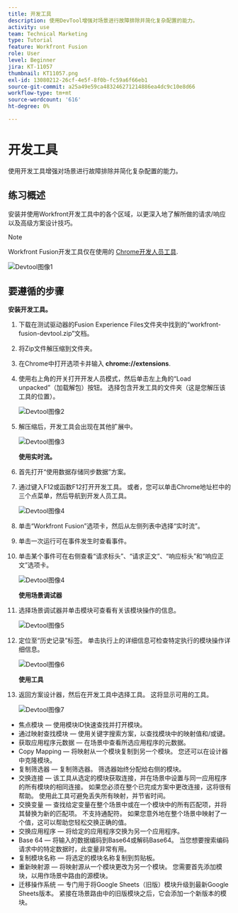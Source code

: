 ```yaml
---
title: 开发工具
description: 使用DevTool增强对场景进行故障排除并简化复杂配置的能力。
activity: use
team: Technical Marketing
type: Tutorial
feature: Workfront Fusion
role: User
level: Beginner
jira: KT-11057
thumbnail: KT11057.png
exl-id: 13080212-26cf-4e5f-8f0b-fc59a6f66eb1
source-git-commit: a25a49e59ca483246271214886ea4dc9c10e8d66
workflow-type: tm+mt
source-wordcount: '616'
ht-degree: 0%

---
```


# 开发工具

使用开发工具增强对场景进行故障排除并简化复杂配置的能力。

## 练习概述

安装并使用Workfront开发工具中的各个区域，以更深入地了解所做的请求/响应以及高级方案设计技巧。

>[!NOTE]
>
>Workfront Fusion开发工具仅在使用的 [Chrome开发人员工具](https://developer.chrome.com/docs/devtools/).

![Devtool图像1](../12-exercises/assets/devtool-walkthrough-1.png)

## 要遵循的步骤

**安装开发工具。**

1. 下载在测试驱动器的Fusion Experience Files文件夹中找到的“workfront-fusion-devtool.zip”文档。
1. 将Zip文件解压缩到文件夹。
1. 在Chrome中打开选项卡并输入 **chrome://extensions**.
1. 使用右上角的开关打开开发人员模式，然后单击左上角的“Load unpacked”（加载解包）按钮。 选择包含开发工具的文件夹（这是您解压该工具的位置）。

   ![Devtool图像2](../12-exercises/assets/devtool-walkthrough-2.png)

1. 解压缩后，开发工具会出现在其他扩展中。

   ![Devtool图像3](../12-exercises/assets/devtool-walkthrough-3.png)

   **使用实时流。**

1. 首先打开“使用数据存储同步数据”方案。
1. 通过键入F12或函数F12打开开发工具。 或者，您可以单击Chrome地址栏中的三个点菜单，然后导航到开发人员工具。

   ![Devtool图像4](../12-exercises/assets/navigate-to-devtools.png)

1. 单击“Workfront Fusion”选项卡，然后从左侧列表中选择“实时流”。
1. 单击一次运行可在事件发生时查看事件。
1. 单击某个事件可在右侧查看“请求标头”、“请求正文”、“响应标头”和“响应正文”选项卡。

   ![Devtool图像4](../12-exercises/assets/devtool-walkthrough-4.png)

   **使用场景调试器**

1. 选择场景调试器并单击模块可查看有关该模块操作的信息。

   ![Devtool图像5](../12-exercises/assets/devtool-walkthrough-5.png)

1. 定位至“历史记录”标签。 单击执行上的详细信息可检查特定执行的模块操作详细信息。

   ![Devtool图像6](../12-exercises/assets/devtool-walkthrough-6.png)

   **使用工具**

1. 返回方案设计器，然后在开发工具中选择工具。 这将显示可用的工具。

   ![Devtool图像7](../12-exercises/assets/devtool-walkthrough-7.png)

+ 焦点模块 — 使用模块ID快速查找并打开模块。
+ 通过映射查找模块 — 使用关键字搜索方案，以查找模块中的映射值和/或键。
+ 获取应用程序元数据 — 在场景中查看所选应用程序的元数据。
+ Copy Mapping — 将映射从一个模块复制到另一个模块。 您还可以在设计器中克隆模块。
+ 复制筛选器 — 复制筛选器。 筛选器始终分配给右侧的模块。
+ 交换连接 — 该工具从选定的模块获取连接，并在场景中设置与同一应用程序的所有模块的相同连接。 如果您必须在整个已完成方案中更改连接，这将很有帮助。 使用此工具可避免丢失所有映射，并节省时间。
+ 交换变量 — 查找给定变量在整个场景中或在一个模块中的所有匹配项，并将其替换为新的匹配项。 不支持通配符。 如果您意外地在整个场景中映射了一个值，这可以帮助您轻松交换正确的值。
+ 交换应用程序 — 将给定的应用程序交换为另一个应用程序。
+ Base 64 — 将输入的数据编码到Base64或解码Base64。 当您想要搜索编码请求中的特定数据时，此变量非常有用。
+ 复制模块名称 — 将选定的模块名称复制到剪贴板。
+ 重新映射源 — 将映射源从一个模块更改为另一个模块。 您需要首先添加模块，以用作场景中路由的源模块。
+ 迁移操作系统 — 专门用于将Google Sheets（旧版）模块升级到最新Google Sheets版本。 紧接在场景路由中的旧版模块之后，它会添加一个新版本的模块。
